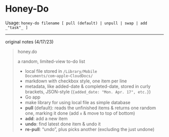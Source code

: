 # Honey-Do

Usage: `honey-do filename [ pull (default) | unpull | swap | add _"task"_ ]`

---

original notes (4/17/23)

> honey.do
> 
> a random, limited-view to-do list
> 
> - local file stored in `/Library/Mobile Documents/com~apple~CloudDocs/`
> - markdown with checkbox style, one item per line
> - metadata, like added-date & completed-date, stored in curly brackets, JSON-style (`{added_date: "Mon. Apr. 17", etc.}`)
> - Go app
> - make library for using local file as simple database
> - **pull** (default): reads the unfinished items & returns one random one, marking it done (add `x` & move to top of bottom)
> - **add**: add a new item
> - **undo**: find latest done item & undo it
> - **re-pull**: “undo”, plus picks another (excluding the just undone)
